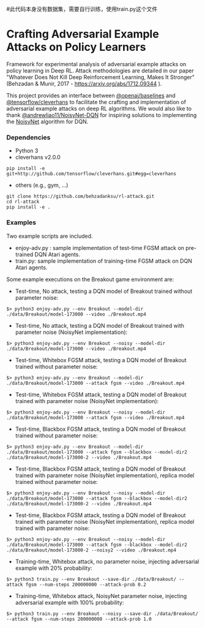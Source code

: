 #此代码本身没有数据集，需要自行训练，使用train.py这个文件

# Crafting Adversarial Example Attacks on Policy Learners 


Framework for experimental analysis of adversarial example attacks on policy learning in Deep RL. Attack methodologies are detailed in our paper "Whatever Does Not Kill Deep Reinforcement Learning, Makes It Stronger" (Behzadan & Munir, 2017 - https://arxiv.org/abs/1712.09344 ).  

This project provides an interface between [@openai/baselines](https://github.com/openai/baselines) and [@tensorflow/cleverhans](https://github.com/tensorflow/cleverhans) to facilitate the crafting and implementation of adversarial example attacks on deep RL algorithms. We would also like to thank [@andrewliao11/NoisyNet-DQN](https://github.com/andrewliao11/NoisyNet-DQN) for inspiring solutions to implementing the [NoisyNet](https://arxiv.org/abs/1706.10295) algorithm for DQN.

### Dependencies
- Python 3
- cleverhans v2.0.0

```
pip install -e git+http://github.com/tensorflow/cleverhans.git#egg=cleverhans
```

- others (e.g., gym, ...)

```
git clone https://github.com/behzadanksu/rl-attack.git
cd rl-attack
pip install -e .
```

### Examples
Two example scripts are included. 

- enjoy-adv.py : sample implementation of test-time FGSM attack on pre-trained DQN Atari agents.
- train.py: sample implementation of training-time FGSM attack on DQN Atari agents.

Some example executions on the Breakout game environment are: 

- Test-time, No attack, testing a DQN model of Breakout trained without parameter noise:

```
$> python3 enjoy-adv.py --env Breakout --model-dir ./data/Breakout/model-173000 --video ./Breakout.mp4
```

- Test-time, No attack, testing a DQN model of Breakout trained with parameter noise (NoisyNet implementation):
```
$> python3 enjoy-adv.py --env Breakout --noisy --model-dir ./data/Breakout/model-173000 --video ./Breakout.mp4
```

- Test-time, Whitebox FGSM attack, testing a DQN model of Breakout trained without parameter noise:
```
$> python3 enjoy-adv.py --env Breakout --model-dir ./data/Breakout/model-173000 --attack fgsm --video ./Breakout.mp4
```

- Test-time, Whitebox FGSM attack, testing a DQN model of Breakout trained with parameter noise (NoisyNet implementation):
```
$> python3 enjoy-adv.py --env Breakout --noisy --model-dir ./data/Breakout/model-173000 --attack fgsm --video ./Breakout.mp4
```

- Test-time, Blackbox FGSM attack, testing a DQN model of Breakout trained without parameter noise:
```
$> python3 enjoy-adv.py --env Breakout --model-dir ./data/Breakout/model-173000 --attack fgsm --blackbox --model-dir2 ./data/Breakout/model-173000-2 --video ./Breakout.mp4
```

- Test-time, Blackbox FGSM attack, testing a DQN model of Breakout trained with parameter noise (NoisyNet implementation), replica model trained without parameter noise:
```
$> python3 enjoy-adv.py --env Breakout --noisy --model-dir ./data/Breakout/model-173000 --attack fgsm --blackbox --model-dir2 ./data/Breakout/model-173000-2 --video ./Breakout.mp4
```

- Test-time, Blackbox FGSM attack, testing a DQN model of Breakout trained with parameter noise (NoisyNet implementation), replica model trained with parameter noise:
```
$> python3 enjoy-adv.py --env Breakout --noisy --model-dir ./data/Breakout/model-173000 --attack fgsm --blackbox --model-dir2 ./data/Breakout/model-173000-2 --noisy2 --video ./Breakout.mp4
```

- Training-time, Whitebox attack, no parameter noise, injecting adversarial example with 20% probability:

```
$> python3 train.py --env Breakout --save-dir ./data/Breakout/ --attack fgsm --num-steps 200000000 --attack-prob 0.2 
```

- Training-time, Whitebox attack, NoisyNet parameter noise, injecting adversarial example with 100% probability:

```
$> python3 train.py --env Breakout --noisy --save-dir ./data/Breakout/ --attack fgsm --num-steps 200000000 --attack-prob 1.0
```
